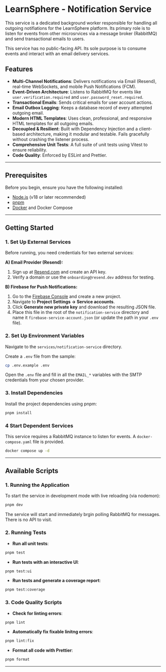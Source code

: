 # LearnSphere - Notification Service

This service is a dedicated background worker responsible for handling all outgoing notifiations for the LearnSphere platform. Its primary role is to listen for events from other microsrvices via a message broker (RabbitMQ) and send transactional emails to users.

This service has no public-facing API. Its sole purpose is to consume events and interact with an email delivery services.

## Features

- **Multi-Channel Notifications**: Delivers notifications via Email (Resend), real-time WebSockets, and mobile Push Notifications (FCM).
- **Event-Driven Architecture**: Listens to RabbitMQ for events like `user.verification.required` and `user.password_reset.required`.
- **Transactional Emails**: Sends critical emails for user account actions.
- **Email Outbox Logging**: Keeps a database record of every attempted outgoing email.
- **Modern HTML Templates**: Uses clean, professional, and responsive HTML templates for all outgoing emails.
- **Decoupled & Resilient**: Built with Dependency Injection and a client-based architecture, making it modular and testable. Fails gracefully without crashing the listener process.
- **Comprehensive Unit Tests**: A full suite of unit tests using Vitest to ensure reliability.
- **Code Quality**: Enforced by ESLint and Prettier.

---

## Prerequisites

Before you begin, ensure you have the following installed:

- [Node.js](https://nodejs.org/) (v18 or later recommended)
- [pnpm](https://pnpm.io/installation)
- [Docker](https://www.docker.com/get-started/) and Docker Compose

---

## Getting Started

### 1. Set Up External Services

Before running, you need credentials for two external services:

**A) Email Provider (Resend):**

1.  Sign up at [Resend.com](https://resend.com) and create an API key.
2.  Verify a domain or use the `onboarding@resend.dev` address for testing.

**B) Firebase for Push Notifications:**

1.  Go to the [Firebase Console](https://console.firebase.google.com/) and create a new project.
2.  Navigate to **Project Settings -> Service accounts**.
3.  Click **Generate new private key** and download the resulting JSON file.
4.  Place this file in the root of the `notification-service` directory and name it `firebase-service-account.json` (or update the path in your `.env` file).

### 2. Set Up Environment Variables

Navigate to the `services/notification-service` directory.

Create a `.env` file from the sample:

```bash
cp .env.example .env
```

Open the `.env` file and fill in all the `EMAIL_*` variables with the SMTP credentials from your chosen provider.

### 3. Install Dependencies

Install the project dependencies using pnpm:

```bash
pnpm install
```

### 4 Start Dependent Services

This service requires a RabbitMQ instance to listen for events. A `docker-compose.yaml` file is provided.

```bash
docker compose up -d
```

---

## Available Scripts

### 1. Running the Application

To start the service in development mode with live reloading (via nodemon):

```bash
pnpm dev
```

The service will start and immediately brgin polling RabbitMQ for messages. There is no API to visit.

### 2. Running Tests

- **Run all unit tests**:

```bash
pnpm test
```

- **Run tests with an interactive UI**:

```bash
pnpm test:ui
```

- **Run tests and generate a coverage report**:

```bash
pnpm test:coverage
```

### 3. Code Quality Scripts

- **Check for linting errors**:

```bash
pnpm lint
```

- **Automatically fix fixable linitng errors**:

```bash
pnpm lint:fix
```

- **Format all code with Prettier**:

```bash
pnpm format
```

---
